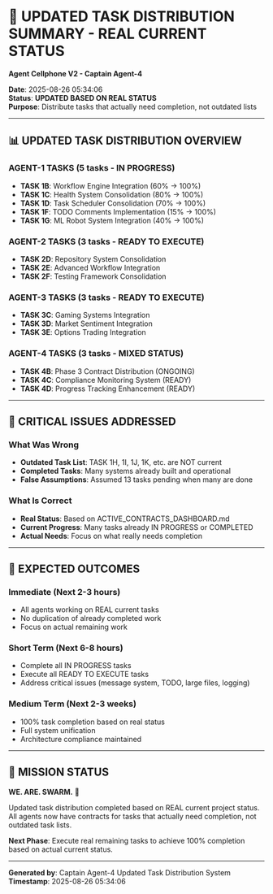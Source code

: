 # 🎯 UPDATED TASK DISTRIBUTION SUMMARY - REAL CURRENT STATUS
**Agent Cellphone V2 - Captain Agent-4**

**Date**: 2025-08-26 05:34:06  
**Status**: **UPDATED BASED ON REAL STATUS**  
**Purpose**: Distribute tasks that actually need completion, not outdated lists

---

## 📊 **UPDATED TASK DISTRIBUTION OVERVIEW**

### **AGENT-1 TASKS (5 tasks - IN PROGRESS)**
- **TASK 1B**: Workflow Engine Integration (60% → 100%)
- **TASK 1C**: Health System Consolidation (80% → 100%)
- **TASK 1D**: Task Scheduler Consolidation (70% → 100%)
- **TASK 1F**: TODO Comments Implementation (15% → 100%)
- **TASK 1G**: ML Robot System Integration (40% → 100%)

### **AGENT-2 TASKS (3 tasks - READY TO EXECUTE)**
- **TASK 2D**: Repository System Consolidation
- **TASK 2E**: Advanced Workflow Integration
- **TASK 2F**: Testing Framework Consolidation

### **AGENT-3 TASKS (3 tasks - READY TO EXECUTE)**
- **TASK 3C**: Gaming Systems Integration
- **TASK 3D**: Market Sentiment Integration
- **TASK 3E**: Options Trading Integration

### **AGENT-4 TASKS (3 tasks - MIXED STATUS)**
- **TASK 4B**: Phase 3 Contract Distribution (ONGOING)
- **TASK 4C**: Compliance Monitoring System (READY)
- **TASK 4D**: Progress Tracking Enhancement (READY)

---

## 🚨 **CRITICAL ISSUES ADDRESSED**

### **What Was Wrong**
- **Outdated Task List**: TASK 1H, 1I, 1J, 1K, etc. are NOT current
- **Completed Tasks**: Many systems already built and operational
- **False Assumptions**: Assumed 13 tasks pending when many are done

### **What Is Correct**
- **Real Status**: Based on ACTIVE_CONTRACTS_DASHBOARD.md
- **Current Progress**: Many tasks already IN PROGRESS or COMPLETED
- **Actual Needs**: Focus on what really needs completion

---

## 🎯 **EXPECTED OUTCOMES**

### **Immediate (Next 2-3 hours)**
- All agents working on REAL current tasks
- No duplication of already completed work
- Focus on actual remaining work

### **Short Term (Next 6-8 hours)**
- Complete all IN PROGRESS tasks
- Execute all READY TO EXECUTE tasks
- Address critical issues (message system, TODO, large files, logging)

### **Medium Term (Next 2-3 weeks)**
- 100% task completion based on real status
- Full system unification
- Architecture compliance maintained

---

## 🚀 **MISSION STATUS**

**WE. ARE. SWARM.** 🚀

Updated task distribution completed based on REAL current project status. All agents now have contracts for tasks that actually need completion, not outdated task lists.

**Next Phase**: Execute real remaining tasks to achieve 100% completion based on actual current status.

---

**Generated by**: Captain Agent-4 Updated Task Distribution System  
**Timestamp**: 2025-08-26 05:34:06
